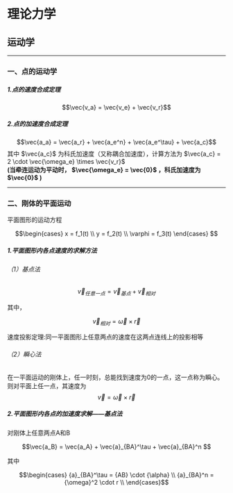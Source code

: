 # 理论力学
## 运动学

***
### 一、点的运动学
##### 1.点的速度合成定理
$$\vec{v_a} = \vec{v_e} + \vec{v_r}$$

##### 2.点的加速度合成定理  
$$\vec{a_a} = \vec{a_r} + \vec{a_e^n} + \vec{a_e^\tau} + \vec{a_c}$$ 
其中 $\vec{a_c}$ 为科氏加速度（又称耦合加速度），计算方法为 $\vec{a_c} = 2 \cdot \vec{\omega_e} \times \vec{v_r}$  
__(当牵连运动为平动时， $\vec{\omega_e} = \vec{0}$  ，科氏加速度为  $\vec{0}$  )__

***
### 二、刚体的平面运动
平面图形的运动方程  
```math
\begin{cases}  
    x = f_1(t)  \\  
    y = f_2(t)  \\  
    \varphi = f_3(t)  
\end{cases}  
```

##### 1.平面图形内各点速度的求解方法
###### （1）基点法   
```math
\vec{v}_{任意一点} = \vec{v}_{基点} + \vec{v}_{相对}  
```
其中，  
```math
\vec{v}_{相对} = \vec{\omega} \times \vec{r}  
```
速度投影定理:同一平面图形上任意两点的速度在这两点连线上的投影相等

###### （2）瞬心法
在一平面运动的刚体上，任一时刻，总能找到速度为0的一点，这一点称为瞬心。
则对平面上任一点，其速度为  
$$\vec{v} = \vec{\omega} \times \vec{r}$$

##### 2.平面图形内各点的加速度求解——基点法
对刚体上任意两点A和B  
```math
\vec{a_B} = \vec{a_A} + \vec{a}_{BA}^\tau + \vec{a}_{BA}^n  
```
其中  
```math
\begin{cases}  
    {a}_{BA}^\tau = {AB} \cdot {\alpha} \\  
    {a}_{BA}^n = {\omega}^2 \cdot r \\  
\end{cases}
```

